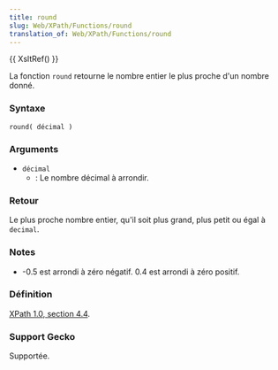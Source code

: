 ```yaml
---
title: round
slug: Web/XPath/Functions/round
translation_of: Web/XPath/Functions/round
---
```


{{ XsltRef() }}

La fonction `round` retourne le nombre entier le plus proche d'un nombre donné.

### Syntaxe

```
round( décimal )
```

### Arguments

- `décimal`
  - : Le nombre décimal à arrondir.

### Retour

Le plus proche nombre entier, qu'il soit plus grand, plus petit ou égal à `decimal`.

### Notes

- \-0.5 est arrondi à zéro négatif. 0.4 est arrondi à zéro positif.

### Définition

[XPath 1.0, section 4.4](http://www.w3.org/TR/xpath#function-round).

### Support Gecko

Supportée.
